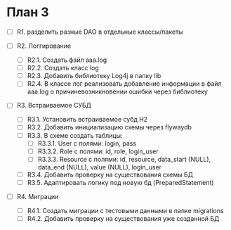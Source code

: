 # План 3

- [ ] R1. разделить разные DAO в отдельные классы/пакеты

- [ ] R2. Логгирование 
	- [ ] R2.1. Создать файл aaa.log
	- [ ] R2.2. Создать класс log
	- [ ] R2.3. Добавить библиотеку Log4j в папку lib
	- [ ] R2.4. В классе лог реализовать добавление информации в файл aaa.log о причиневозникновении ошибки через библиотеку

- [ ] R3. Встраиваемое СУБД
	- [ ] R3.1. Установить встраиваемое субд H2
	- [ ] R3.2. Добавить инициализацию схемы через flywaydb
	- [ ] R3.3. В схеме создать таблицы:
		- [ ] R3.3.1. User с полями: login, pass
		- [ ] R3.3.2. Role с полями: id, role, login_user
		- [ ] R3.3.3. Resource с полями: id, resource, data_start (NULL), data_end (NULL), value (NULL), login_user
	- [ ] R3.4. Добавить проверку на существования схемы БД 
	- [ ] R3.5. Адаптировать логику под новую бд (PreparedStatement)

- [ ] R4. Миграции
	- [ ] R4.1. Cоздать миграции с тестовыми данными в папке migrations
	- [ ] R4.2. Добавить проверку на существования уже созданной БД